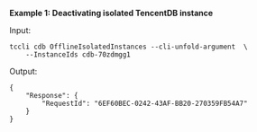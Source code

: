 **Example 1: Deactivating isolated TencentDB instance**



Input: 

```
tccli cdb OfflineIsolatedInstances --cli-unfold-argument  \
    --InstanceIds cdb-70zdmgg1
```

Output: 
```
{
    "Response": {
        "RequestId": "6EF60BEC-0242-43AF-BB20-270359FB54A7"
    }
}
```

